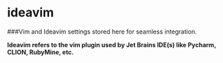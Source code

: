# ideavim
###Vim and Ideavim settings stored here for seamless integration. 

<strong>Ideavim refers to the vim plugin used by Jet Brains IDE(s) like Pycharm, CLION, RubyMine, etc.
